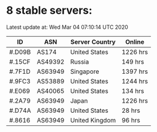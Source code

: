 # 8 stable servers:

Latest update at: Wed Mar 04 07:10:14 UTC 2020

| ID | ASN | Server Country | Online |
| -- | --- | -------------- | ------ |
| #.D09B | AS174 | United States | 1226 hrs |
| #.15CF | AS49392 | Russia | 149 hrs |
| #.7F1D | AS63949 | Singapore | 1397 hrs |
| #.9FC3 | AS53889 | United States | 1244 hrs |
| #.E069 | AS40065 | United States | 134 hrs |
| #.2A79 | AS63949 | Japan | 1226 hrs |
| #.D74A | AS63949 | United States | 28 hrs |
| #.8616 | AS63949 | United Kingdom | 96 hrs |

